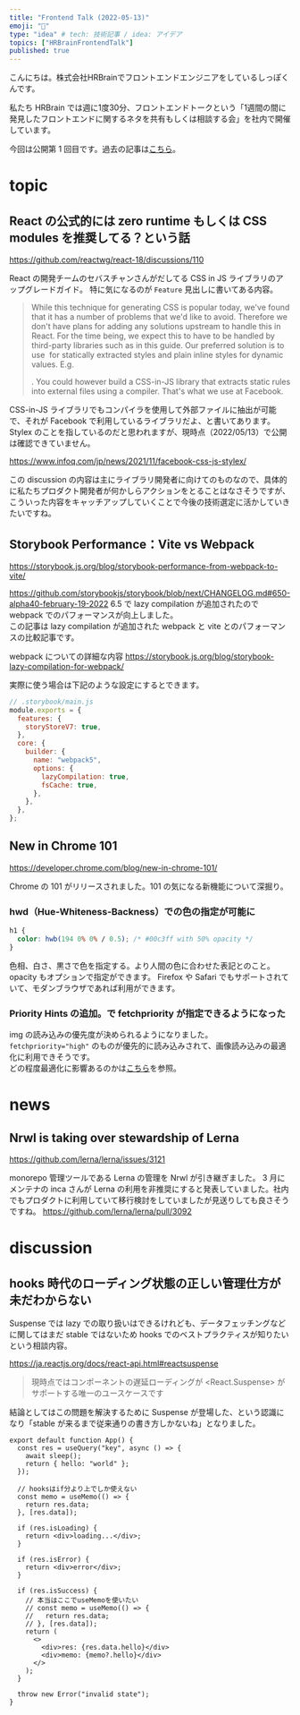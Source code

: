 ```yaml
---
title: "Frontend Talk (2022-05-13)"
emoji: "🧠"
type: "idea" # tech: 技術記事 / idea: アイデア
topics: ["HRBrainFrontendTalk"]
published: true
---
```


<!-- prettier-ignore-start -->
<!-- textlint-disable -->

こんにちは。株式会社HRBrainでフロントエンドエンジニアをしているしっぽくんです。

私たち HRBrain では週に1度30分、フロントエンドトークという「1週間の間に発見したフロントエンドに関するネタを共有もしくは相談する会」を社内で開催しています。  

<!-- textlint-enable -->
<!-- prettier-ignore-end -->

今回は公開第 1 回目です。過去の記事は[こちら](https://zenn.dev/topics/hrbrainfrontendtalk)。

# topic

## React の公式的には zero runtime もしくは CSS modules を推奨してる？という話

https://github.com/reactwg/react-18/discussions/110

React の開発チームのセバスチャンさんがだしてる CSS in JS ライブラリのアップグレードガイド。 特に気になるのが `Feature` 見出しに書いてある内容。

> While this technique for generating CSS is popular today, we've found that it has a number of problems that we'd like to avoid. Therefore we don't have plans for adding any solutions upstream to handle this in React. For the time being, we expect this to have to be handled by third-party libraries such as in this guide.
> Our preferred solution is to use <link rel="stylesheet"> for statically extracted styles and plain inline styles for dynamic values. E.g. <div style={{...}}>. You could however build a CSS-in-JS library that extracts static rules into external files using a compiler. That's what we use at Facebook.

CSS-in-JS ライブラリでもコンパイラを使用して外部ファイルに抽出が可能で、それが Facebook で利用しているライブラリだよ、と書いてあります。
Stylex のことを指しているのだと思われますが、現時点（2022/05/13）で公開は確認できていません。

https://www.infoq.com/jp/news/2021/11/facebook-css-js-stylex/

この discussion の内容は主にライブラリ開発者に向けてのものなので、具体的に私たちプロダクト開発者が何かしらアクションをとることはなさそうですが、こういった内容をキャッチアップしていくことで今後の技術選定に活かしていきたいですね。

## Storybook Performance：Vite vs Webpack

https://storybook.js.org/blog/storybook-performance-from-webpack-to-vite/

https://github.com/storybookjs/storybook/blob/next/CHANGELOG.md#650-alpha40-february-19-2022
6.5 で lazy compilation が追加されたので webpack でのパフォーマンスが向上しました。  
この記事は lazy compilation が追加された webpack と vite とのパフォーマンスの比較記事です。

webpack についての詳細な内容
https://storybook.js.org/blog/storybook-lazy-compilation-for-webpack/

実際に使う場合は下記のような設定にするとできます。

```js
// .storybook/main.js
module.exports = {
  features: {
    storyStoreV7: true,
  },
  core: {
    builder: {
      name: "webpack5",
      options: {
        lazyCompilation: true,
        fsCache: true,
      },
    },
  },
};
```

## New in Chrome 101

https://developer.chrome.com/blog/new-in-chrome-101/

Chrome の 101 がリリースされました。101 の気になる新機能について深掘り。

### hwd（Hue-Whiteness-Backness）での色の指定が可能に

```css
h1 {
  color: hwb(194 0% 0% / 0.5); /* #00c3ff with 50% opacity */
}
```

色相、白さ、黒さで色を指定する。より人間の色に合わせた表記とのこと。opacity もオプションで指定ができます。
Firefox や Safari でもサポートされていて、モダンブラウザであれば利用ができます。

### Priority Hints の追加。<img>で fetchpriority が指定できるようになった

img の読み込みの優先度が決められるようになりました。 `fetchpriority="high"` のものが優先的に読み込みされて、画像読み込みの最適化に利用できそうです。  
どの程度最適化に影響あるのかは[こちら](https://web.dev/priority-hints/)を参照。

# news

## Nrwl is taking over stewardship of Lerna

https://github.com/lerna/lerna/issues/3121

monorepo 管理ツールである Lerna の管理を Nrwl が引き継ぎました。
3 月にメンテナの inca さんが Lerna の利用を非推奨にすると発表していました。社内でもプロダクトに利用していて移行検討をしていましたが見送りしても良さそうですね。
https://github.com/lerna/lerna/pull/3092

# discussion

## hooks 時代のローディング状態の正しい管理仕方が未だわからない

Suspense では lazy での取り扱いはできるけれども、データフェッチングなどに関してはまだ stable ではないため hooks でのベストプラクティスが知りたいという相談内容。

https://ja.reactjs.org/docs/react-api.html#reactsuspense

> 現時点ではコンポーネントの遅延ローディングが <React.Suspense> がサポートする唯一のユースケースです

結論としてはこの問題を解決するために Suspense が登場した、という認識になり「stable が来るまで従来通りの書き方しかないね」となりました。

```tsx
export default function App() {
  const res = useQuery("key", async () => {
    await sleep();
    return { hello: "world" };
  });

  // hooksはif分より上でしか使えない
  const memo = useMemo(() => {
    return res.data;
  }, [res.data]);

  if (res.isLoading) {
    return <div>loading...</div>;
  }

  if (res.isError) {
    return <div>error</div>;
  }

  if (res.isSuccess) {
    // 本当はここでuseMemoを使いたい
    // const memo = useMemo(() => {
    //   return res.data;
    // }, [res.data]);
    return (
      <>
        <div>res: {res.data.hello}</div>
        <div>memo: {memo?.hello}</div>
      </>
    );
  }

  throw new Error("invalid state");
}
```
